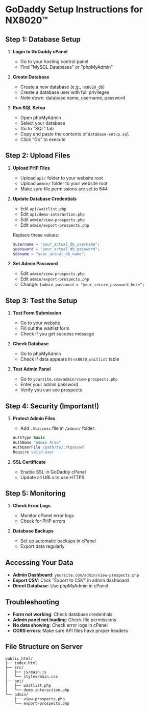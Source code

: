 # GoDaddy Setup Instructions for NX8020™

## Step 1: Database Setup

1. **Login to GoDaddy cPanel**
   - Go to your hosting control panel
   - Find "MySQL Databases" or "phpMyAdmin"

2. **Create Database**
   - Create a new database (e.g., `nx8020_db`)
   - Create a database user with full privileges
   - Note down: database name, username, password

3. **Run SQL Setup**
   - Open phpMyAdmin
   - Select your database
   - Go to "SQL" tab
   - Copy and paste the contents of `database-setup.sql`
   - Click "Go" to execute

## Step 2: Upload Files

1. **Upload PHP Files**
   - Upload `api/` folder to your website root
   - Upload `admin/` folder to your website root
   - Make sure file permissions are set to 644

2. **Update Database Credentials**
   - Edit `api/waitlist.php`
   - Edit `api/demo-interaction.php`
   - Edit `admin/view-prospects.php`
   - Edit `admin/export-prospects.php`
   
   Replace these values:
   ```php
   $username = "your_actual_db_username";
   $password = "your_actual_db_password";
   $dbname = "your_actual_db_name";
   ```

3. **Set Admin Password**
   - Edit `admin/view-prospects.php`
   - Edit `admin/export-prospects.php`
   - Change: `$admin_password = "your_secure_password_here";`

## Step 3: Test the Setup

1. **Test Form Submission**
   - Go to your website
   - Fill out the waitlist form
   - Check if you get success message

2. **Check Database**
   - Go to phpMyAdmin
   - Check if data appears in `nx8020_waitlist` table

3. **Test Admin Panel**
   - Go to `yoursite.com/admin/view-prospects.php`
   - Enter your admin password
   - Verify you can see prospects

## Step 4: Security (Important!)

1. **Protect Admin Files**
   - Add `.htaccess` file in `/admin/` folder:
   ```apache
   AuthType Basic
   AuthName "Admin Area"
   AuthUserFile /path/to/.htpasswd
   Require valid-user
   ```

2. **SSL Certificate**
   - Enable SSL in GoDaddy cPanel
   - Update all URLs to use HTTPS

## Step 5: Monitoring

1. **Check Error Logs**
   - Monitor cPanel error logs
   - Check for PHP errors

2. **Database Backups**
   - Set up automatic backups in cPanel
   - Export data regularly

## Accessing Your Data

- **Admin Dashboard**: `yoursite.com/admin/view-prospects.php`
- **Export CSV**: Click "Export to CSV" in admin dashboard
- **Direct Database**: Use phpMyAdmin in cPanel

## Troubleshooting

- **Form not working**: Check database credentials
- **Admin panel not loading**: Check file permissions
- **No data showing**: Check error logs in cPanel
- **CORS errors**: Make sure API files have proper headers

## File Structure on Server
```
public_html/
├── index.html
├── src/
│   ├── js/main.js
│   └── styles/main.css
├── api/
│   ├── waitlist.php
│   └── demo-interaction.php
└── admin/
    ├── view-prospects.php
    └── export-prospects.php
```